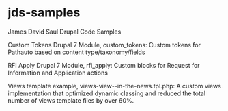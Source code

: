 # jds-samples

James David Saul Drupal Code Samples

Custom Tokens Drupal 7 Module, custom_tokens: Custom tokens for Pathauto based on content type/taxonomy/fields

RFI Apply Drupal 7 Module, rfi_apply: Custom blocks for Request for Information and Application actions

Views template example, views-view--in-the-news.tpl.php: A custom views implementation that optimized dynamic classing and reduced the total number of views template files by over 60%.